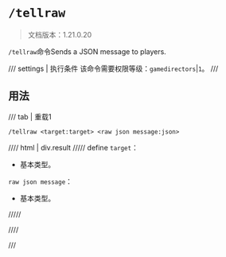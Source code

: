 # `/tellraw`

> 文档版本：1.21.0.20

`/tellraw`命令Sends a JSON message to players.

/// settings | 执行条件
该命令需要权限等级：`gamedirectors`|`1`。
///

## 用法

/// tab | 重载1
```mcfunction
/tellraw <target:target> <raw json message:json>
```

//// html | div.result
///// define
`target`：<!-- md:samp target -->

- 基本类型。

`raw json message`：<!-- md:samp json -->

- 基本类型。


/////

////

///
